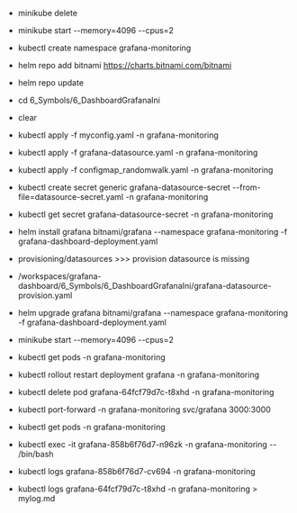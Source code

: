 - minikube delete
- minikube start --memory=4096 --cpus=2 
- kubectl create namespace grafana-monitoring 
- helm repo add bitnami https://charts.bitnami.com/bitnami  
- helm repo update 
- cd 6_Symbols/6_DashboardGrafanaIni
- clear

- kubectl apply -f myconfig.yaml -n grafana-monitoring 
 
- kubectl apply -f grafana-datasource.yaml -n grafana-monitoring
- kubectl apply -f configmap_randomwalk.yaml -n grafana-monitoring
- kubectl create secret generic grafana-datasource-secret --from-file=datasource-secret.yaml -n grafana-monitoring

- kubectl get secret grafana-datasource-secret -n grafana-monitoring
- helm install grafana bitnami/grafana --namespace grafana-monitoring -f grafana-dashboard-deployment.yaml 


- provisioning/datasources >>> provision datasource is missing
- /workspaces/grafana-dashboard/6_Symbols/6_DashboardGrafanaIni/grafana-datasource-provision.yaml



- helm upgrade grafana bitnami/grafana --namespace grafana-monitoring -f grafana-dashboard-deployment.yaml 
- minikube start --memory=4096 --cpus=2 
- kubectl get pods -n grafana-monitoring
- kubectl rollout restart deployment grafana -n grafana-monitoring 
- kubectl delete pod grafana-64fcf79d7c-t8xhd  -n grafana-monitoring

- kubectl port-forward -n grafana-monitoring svc/grafana 3000:3000  



- kubectl get pods -n grafana-monitoring
- kubectl exec -it grafana-858b6f76d7-n96zk -n grafana-monitoring -- /bin/bash

- kubectl logs grafana-858b6f76d7-cv694  -n grafana-monitoring
- kubectl logs grafana-64fcf79d7c-t8xhd  -n grafana-monitoring > mylog.md
